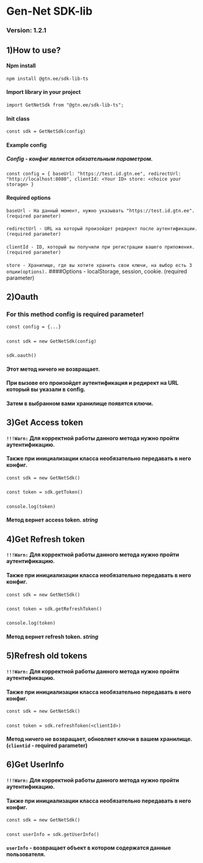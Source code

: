 # Gen-Net SDK-lib
### Version: 1.2.1

## 1)How to use?
#### Npm install
`npm install @gtn.ee/sdk-lib-ts`
#### Import library in your project
`import GetNetSdk from "@gtn.ee/sdk-lib-ts";`
#### Init class
`const sdk = GetNetSdk(config)`
#### Example config
##### *Config* - конфиг является обязательным параметром.
`const config = {
    baseUrl: "https://test.id.gtn.ee",
    redirectUrl: "http://localhost:8080",
    clientId: <Your ID>
    store: <choice your storage>
}`
#### Required options
`baseUrl - На данный момент, нужно указывать "https://test.id.gtn.ee". (required parameter)`
####
`redirectUrl - URL на который произойдет редирект после аутентификации. (required parameter)`
####
`clientId - ID, который вы получили при регистрации вашего приложения. (required parameter)`
####
`store - Хранилище, где вы хотите хранить свои ключи, на выбор есть 3 опции(options).`
####Options - localStorage, session, cookie. (required parameter)
## 2)Oauth
### For this method config is required parameter!
`const config = {...}`
#####
`const sdk = new GetNetSdk(config)`
#####
`sdk.oauth()`
#### Этот метод ничего не возвращает. 
#### При вызове его произойдет аутентификация и редирект на URL который вы указали в config.
#### Затем в выбранном вами хранилище появятся ключи.
## 3)Get Access token
#### `!!!Warn:` Для корректной работы данного метода нужно пройти аутентификацию. 
#### Также при инициализации класса необязательно передавать в него конфиг. 
`const sdk = new GetNetSdk()`
#####
`const token = sdk.getToken()`
#####
`console.log(token)`
#### Метод вернет access token. *string*
## 4)Get Refresh token
#### `!!!Warn:` Для корректной работы данного метода нужно пройти аутентификацию.
#### Также при инициализации класса необязательно передавать в него конфиг.
`const sdk = new GetNetSdk()`
#####
`const token = sdk.getRefreshToken()`
#####
`console.log(token)`
#### Метод вернет refresh token. *string*
## 5)Refresh old tokens
#### `!!!Warn:` Для корректной работы данного метода нужно пройти аутентификацию.
#### Также при инициализации класса необязательно передавать в него конфиг.
`const sdk = new GetNetSdk()`
#####
`const token = sdk.refreshToken(<clientId>)`
#### Метод ничего не возвращает, обновляет ключи в вашем хранилище. (`clientid` - required parameter)
## 6)Get UserInfo
#### `!!!Warn:` Для корректной работы данного метода нужно пройти аутентификацию.
#### Также при инициализации класса необязательно передавать в него конфиг.
`const sdk = new GetNetSdk()`
#####
`const userInfo = sdk.getUserInfo()`
#### `userInfo` - возвращает объект в котором содержатся данные пользователя.

